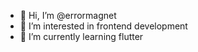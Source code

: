 - 👋 Hi, I’m @errormagnet
- 👀 I’m interested in frontend development
- 🌱 I’m currently learning flutter
